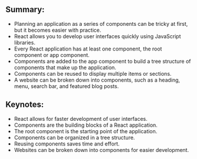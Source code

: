 ## Summary:
- Planning an application as a series of components can be tricky at first, but it becomes easier with practice.
- React allows you to develop user interfaces quickly using JavaScript libraries.
- Every React application has at least one component, the root component or app component.
- Components are added to the app component to build a tree structure of components that make up the application.
- Components can be reused to display multiple items or sections.
- A website can be broken down into components, such as a heading, menu, search bar, and featured blog posts.

## Keynotes:
- React allows for faster development of user interfaces.
- Components are the building blocks of a React application.
- The root component is the starting point of the application.
- Components can be organized in a tree structure.
- Reusing components saves time and effort.
- Websites can be broken down into components for easier development.